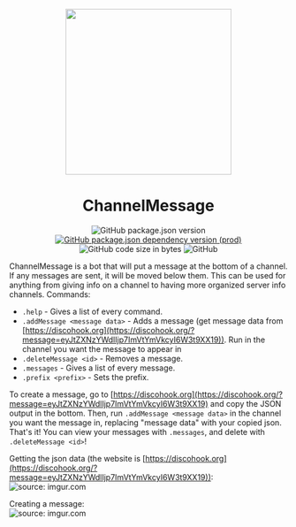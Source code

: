 <p align="center">
<img src="https://i.imgur.com/YE0mYLs.png" width="300px"/>
</p>
<h1 align="center">ChannelMessage</h1>
<p align="center">
<img alt="GitHub package.json version" src="https://img.shields.io/github/package-json/v/PintTheDragon/ChannelMessage">
<a href="https://discord.js.org"><img alt="GitHub package.json dependency version (prod)" src="https://img.shields.io/github/package-json/dependency-version/PintTheDragon/ChannelMessage/discord.js"></a>
<img alt="GitHub code size in bytes" src="https://img.shields.io/github/languages/code-size/PintTheDragon/ChannelMessage">
<img alt="GitHub" src="https://img.shields.io/github/license/PintTheDragon/ChannelMessage">
</p>

ChannelMessage is a bot that will put a message at the bottom of a channel. If any messages are sent, it will be moved below them. This can be used for anything from giving info on a channel to having more organized server info channels. Commands:

*   `.help` - Gives a list of every command.
*   `.addMessage <message data>` - Adds a message (get message data from [https://discohook.org](https://discohook.org/?message=eyJtZXNzYWdlIjp7ImVtYmVkcyI6W3t9XX19)). Run in the channel you want the message to appear in
*   `.deleteMessage <id>` - Removes a message.
*   `.messages` - Gives a list of every message.
*   `.prefix <prefix>` - Sets the prefix.

To create a message, go to [https://discohook.org](https://discohook.org/?message=eyJtZXNzYWdlIjp7ImVtYmVkcyI6W3t9XX19) and copy the JSON output in the bottom. Then, run `.addMessage <message data>` in the channel you want the message in, replacing "message data" with your copied json. That's it! You can view your messages with `.messages`, and delete with `.deleteMessage <id>`!
  
Getting the json data (the website is [https://discohook.org](https://discohook.org/?message=eyJtZXNzYWdlIjp7ImVtYmVkcyI6W3t9XX19)):  
![](https://i.imgur.com/N0Y5z1P.gif "source: imgur.com") 

Creating a message:  
![](https://i.imgur.com/VmFYUlc.gif "source: imgur.com")
